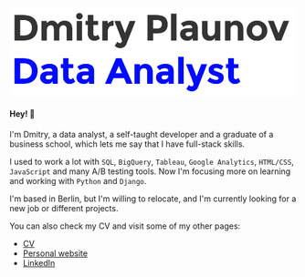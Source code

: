 <img src="me.gif" width="650">

#### Hey! 👋

I'm Dmitry, a data analyst, a self-taught developer and a graduate of a business school, which lets me say that I have full-stack skills.

I used to work a lot with `SQL`, `BigQuery`, `Tableau`, `Google Analytics`, `HTML/CSS`, `JavaScript` and many A/B testing tools. Now I'm focusing more on learning and working with `Python` and `Django`.

I'm based in Berlin, but I'm willing to relocate, and I'm currently looking for a new job or different projects.

You can also check my CV and visit some of my other pages:
- [CV](http://dmitryplaunov.com/Next%20best%20hire.%20Dmitry%20Plaunov.pdf)
- [Personal website](https://dmitryplaunov.com/)
- [LinkedIn](https://www.linkedin.com/in/dmitryplaunov/)
